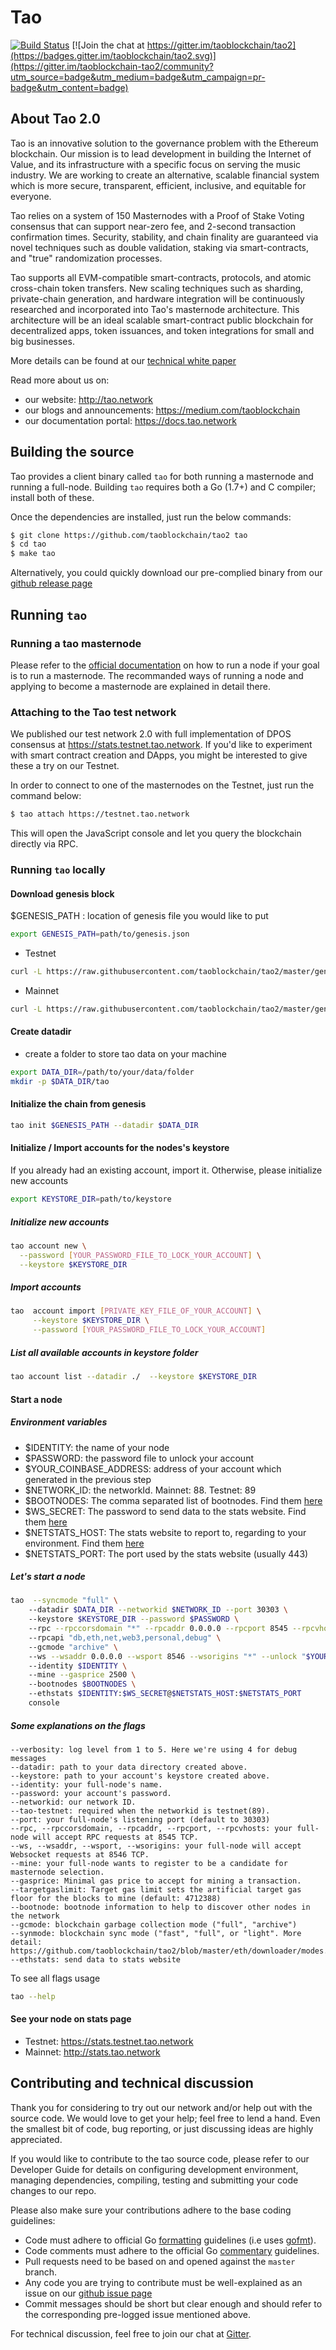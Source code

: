# Tao

[![Build Status](https://travis-ci.org/taoblockchain/tao2.svg?branch=master)](https://travis-ci.org/taoblockchain/tao2)
[![Join the chat at https://gitter.im/taoblockchain/tao2](https://badges.gitter.im/taoblockchain/tao2.svg)](https://gitter.im/taoblockchain-tao2/community?utm_source=badge&utm_medium=badge&utm_campaign=pr-badge&utm_content=badge)

## About Tao 2.0

Tao is an innovative solution to the governance problem with the Ethereum blockchain.
Our mission is to lead development in building the Internet of Value, and its infrastructure with a specific focus on serving the music industry.
We are working to create an alternative, scalable financial system which is more secure, transparent, efficient, inclusive, and equitable for everyone.

Tao relies on a system of 150 Masternodes with a Proof of Stake Voting consensus that can support near-zero fee, and 2-second transaction confirmation times.
Security, stability, and chain finality are guaranteed via novel techniques such as double validation, staking via smart-contracts, and "true" randomization processes.

Tao supports all EVM-compatible smart-contracts, protocols, and atomic cross-chain token transfers.
New scaling techniques such as sharding, private-chain generation, and hardware integration will be continuously researched and incorporated into Tao's masternode architecture. This architecture will be an ideal scalable smart-contract public blockchain for decentralized apps, token issuances, and token integrations for small and big businesses.

More details can be found at our [technical white paper](https://tao.network/docs/technical-whitepaper---1.0.pdf)

Read more about us on:

- our website: http://tao.network
- our blogs and announcements: https://medium.com/taoblockchain
- our documentation portal: https://docs.tao.network

## Building the source

Tao provides a client binary called `tao` for both running a masternode and running a full-node.
Building `tao` requires both a Go (1.7+) and C compiler; install both of these.

Once the dependencies are installed, just run the below commands:

```bash
$ git clone https://github.com/taoblockchain/tao2 tao
$ cd tao
$ make tao
```

Alternatively, you could quickly download our pre-complied binary from our [github release page](https://github.com/taoblockchain/tao2/releases)

## Running `tao`

### Running a tao masternode

Please refer to the [official documentation](https://docs.tao.network/get-started/run-node/) on how to run a node if your goal is to run a masternode.
The recommanded ways of running a node and applying to become a masternode are explained in detail there.

### Attaching to the Tao test network

We published our test network 2.0 with full implementation of DPOS consensus at https://stats.testnet.tao.network.
If you'd like to experiment with smart contract creation and DApps, you might be interested to give these a try on our Testnet.

In order to connect to one of the masternodes on the Testnet, just run the command below:

```bash
$ tao attach https://testnet.tao.network
```

This will open the JavaScript console and let you query the blockchain directly via RPC.

### Running `tao` locally

#### Download genesis block
$GENESIS_PATH : location of genesis file you would like to put
```bash
export GENESIS_PATH=path/to/genesis.json
```
- Testnet
```bash
curl -L https://raw.githubusercontent.com/taoblockchain/tao2/master/genesis/testnet.json -o $GENESIS_PATH
```

- Mainnet
```bash
curl -L https://raw.githubusercontent.com/taoblockchain/tao2/master/genesis/mainnet.json -o $GENESIS_PATH
```

#### Create datadir
- create a folder to store tao data on your machine

```bash
export DATA_DIR=/path/to/your/data/folder 
mkdir -p $DATA_DIR/tao
```
#### Initialize the chain from genesis

```bash
tao init $GENESIS_PATH --datadir $DATA_DIR
```

#### Initialize / Import accounts for the nodes's keystore
If you already had an existing account, import it. Otherwise, please initialize new accounts 

```bash
export KEYSTORE_DIR=path/to/keystore
```

##### Initialize new accounts
```bash
tao account new \
  --password [YOUR_PASSWORD_FILE_TO_LOCK_YOUR_ACCOUNT] \
  --keystore $KEYSTORE_DIR
```
    
##### Import accounts
```bash
tao  account import [PRIVATE_KEY_FILE_OF_YOUR_ACCOUNT] \
     --keystore $KEYSTORE_DIR \
     --password [YOUR_PASSWORD_FILE_TO_LOCK_YOUR_ACCOUNT]
```

##### List all available accounts in keystore folder

```bash
tao account list --datadir ./  --keystore $KEYSTORE_DIR
```

#### Start a node
##### Environment variables
   - $IDENTITY: the name of your node
   - $PASSWORD: the password file to unlock your account
   - $YOUR_COINBASE_ADDRESS: address of your account which generated in the previous step
   - $NETWORK_ID: the networkId. Mainnet: 88. Testnet: 89
   - $BOOTNODES: The comma separated list of bootnodes. Find them [here](https://docs.tao.network/general/networks/)
   - $WS_SECRET: The password to send data to the stats website. Find them [here](https://docs.tao.network/general/networks/)
   - $NETSTATS_HOST: The stats website to report to, regarding to your environment. Find them [here](https://docs.tao.network/general/networks/)
   - $NETSTATS_PORT: The port used by the stats website (usually 443)
    
##### Let's start a node
```bash
tao  --syncmode "full" \    
    --datadir $DATA_DIR --networkid $NETWORK_ID --port 30303 \   
    --keystore $KEYSTORE_DIR --password $PASSWORD \    
    --rpc --rpccorsdomain "*" --rpcaddr 0.0.0.0 --rpcport 8545 --rpcvhosts "*" \   
    --rpcapi "db,eth,net,web3,personal,debug" \    
    --gcmode "archive" \   
    --ws --wsaddr 0.0.0.0 --wsport 8546 --wsorigins "*" --unlock "$YOUR_COINBASE_ADDRESS" \   
    --identity $IDENTITY \  
    --mine --gasprice 2500 \  
    --bootnodes $BOOTNODES \   
    --ethstats $IDENTITY:$WS_SECRET@$NETSTATS_HOST:$NETSTATS_PORT 
    console
```


##### Some explanations on the flags   
```
--verbosity: log level from 1 to 5. Here we're using 4 for debug messages
--datadir: path to your data directory created above.
--keystore: path to your account's keystore created above.
--identity: your full-node's name.
--password: your account's password.
--networkid: our network ID.
--tao-testnet: required when the networkid is testnet(89).
--port: your full-node's listening port (default to 30303)
--rpc, --rpccorsdomain, --rpcaddr, --rpcport, --rpcvhosts: your full-node will accept RPC requests at 8545 TCP.
--ws, --wsaddr, --wsport, --wsorigins: your full-node will accept Websocket requests at 8546 TCP.
--mine: your full-node wants to register to be a candidate for masternode selection.
--gasprice: Minimal gas price to accept for mining a transaction.
--targetgaslimit: Target gas limit sets the artificial target gas floor for the blocks to mine (default: 4712388)
--bootnode: bootnode information to help to discover other nodes in the network
--gcmode: blockchain garbage collection mode ("full", "archive")
--synmode: blockchain sync mode ("fast", "full", or "light". More detail: https://github.com/taoblockchain/tao2/blob/master/eth/downloader/modes.go#L24)           
--ethstats: send data to stats website
```
To see all flags usage
   
```bash
tao --help
```

#### See your node on stats page
   - Testnet: https://stats.testnet.tao.network
   - Mainnet: http://stats.tao.network


## Contributing and technical discussion

Thank you for considering to try out our network and/or help out with the source code.
We would love to get your help; feel free to lend a hand.
Even the smallest bit of code, bug reporting, or just discussing ideas are highly appreciated.

If you would like to contribute to the tao source code, please refer to our Developer Guide for details on configuring development environment, managing dependencies, compiling, testing and submitting your code changes to our repo.

Please also make sure your contributions adhere to the base coding guidelines:

- Code must adhere to official Go [formatting](https://golang.org/doc/effective_go.html#formatting) guidelines (i.e uses [gofmt](https://golang.org/cmd/gofmt/)).
- Code comments must adhere to the official Go [commentary](https://golang.org/doc/effective_go.html#commentary) guidelines.
- Pull requests need to be based on and opened against the `master` branch.
- Any code you are trying to contribute must be well-explained as an issue on our [github issue page](https://github.com/taoblockchain/tao2/issues)
- Commit messages should be short but clear enough and should refer to the corresponding pre-logged issue mentioned above.

For technical discussion, feel free to join our chat at [Gitter](https://gitter.im/taoblockchain/tao2).
